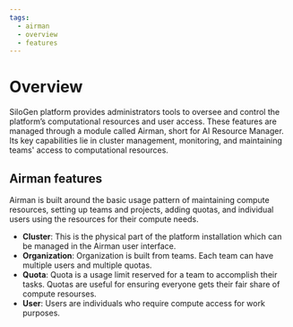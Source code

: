 ```yaml
---
tags:
  - airman
  - overview
  - features
---
```


# Overview

SiloGen platform provides administrators tools to oversee and control the platform’s computational resources and user access. These features are managed through a module called Airman, short for AI Resource Manager. Its key capabilities lie in cluster management, monitoring, and maintaining teams' access to computational resources.

## Airman features

Airman is built around the basic usage pattern of maintaining compute resources, setting up teams and projects, adding quotas, and individual users using the resources for their compute needs.

- **Cluster**: This is the physical part of the platform installation which can be managed in the Airman user interface.
- **Organization**: Organization is built from teams. Each team can have multiple users and multiple quotas.
- **Quota**: Quota is a usage limit reserved for a team to accomplish their tasks. Quotas are useful for ensuring everyone gets their fair share of compute resourses.
- **User**: Users are individuals who require compute access for work purposes.
